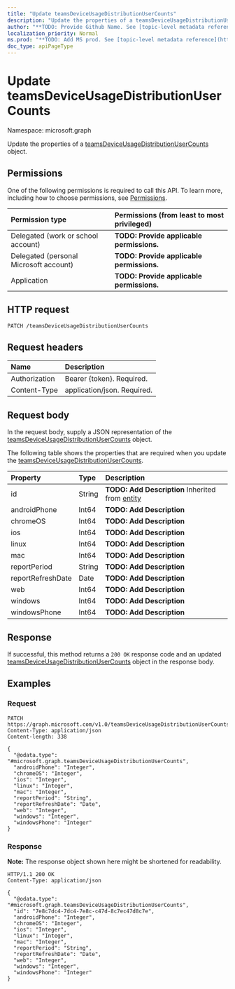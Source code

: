 ```yaml
---
title: "Update teamsDeviceUsageDistributionUserCounts"
description: "Update the properties of a teamsDeviceUsageDistributionUserCounts object."
author: "**TODO: Provide Github Name. See [topic-level metadata reference](https://msgo.azurewebsites.net/add/document/guidelines/metadata.html#topic-level-metadata)**"
localization_priority: Normal
ms.prod: "**TODO: Add MS prod. See [topic-level metadata reference](https://msgo.azurewebsites.net/add/document/guidelines/metadata.html#topic-level-metadata)**"
doc_type: apiPageType
---
```


# Update teamsDeviceUsageDistributionUserCounts
Namespace: microsoft.graph



Update the properties of a [teamsDeviceUsageDistributionUserCounts](../resources/teamsdeviceusagedistributionusercounts.md) object.

## Permissions
One of the following permissions is required to call this API. To learn more, including how to choose permissions, see [Permissions](/graph/permissions-reference).

|Permission type|Permissions (from least to most privileged)|
|:---|:---|
|Delegated (work or school account)|**TODO: Provide applicable permissions.**|
|Delegated (personal Microsoft account)|**TODO: Provide applicable permissions.**|
|Application|**TODO: Provide applicable permissions.**|

## HTTP request

<!-- {
  "blockType": "ignored"
}
-->
``` http
PATCH /teamsDeviceUsageDistributionUserCounts
```

## Request headers
|Name|Description|
|:---|:---|
|Authorization|Bearer {token}. Required.|
|Content-Type|application/json. Required.|

## Request body
In the request body, supply a JSON representation of the [teamsDeviceUsageDistributionUserCounts](../resources/teamsdeviceusagedistributionusercounts.md) object.

The following table shows the properties that are required when you update the [teamsDeviceUsageDistributionUserCounts](../resources/teamsdeviceusagedistributionusercounts.md).

|Property|Type|Description|
|:---|:---|:---|
|id|String|**TODO: Add Description** Inherited from [entity](../resources/entity.md)|
|androidPhone|Int64|**TODO: Add Description**|
|chromeOS|Int64|**TODO: Add Description**|
|ios|Int64|**TODO: Add Description**|
|linux|Int64|**TODO: Add Description**|
|mac|Int64|**TODO: Add Description**|
|reportPeriod|String|**TODO: Add Description**|
|reportRefreshDate|Date|**TODO: Add Description**|
|web|Int64|**TODO: Add Description**|
|windows|Int64|**TODO: Add Description**|
|windowsPhone|Int64|**TODO: Add Description**|



## Response

If successful, this method returns a `200 OK` response code and an updated [teamsDeviceUsageDistributionUserCounts](../resources/teamsdeviceusagedistributionusercounts.md) object in the response body.

## Examples

### Request
<!-- {
  "blockType": "request",
  "name": "update_teamsdeviceusagedistributionusercounts"
}
-->
``` http
PATCH https://graph.microsoft.com/v1.0/teamsDeviceUsageDistributionUserCounts
Content-Type: application/json
Content-length: 338

{
  "@odata.type": "#microsoft.graph.teamsDeviceUsageDistributionUserCounts",
  "androidPhone": "Integer",
  "chromeOS": "Integer",
  "ios": "Integer",
  "linux": "Integer",
  "mac": "Integer",
  "reportPeriod": "String",
  "reportRefreshDate": "Date",
  "web": "Integer",
  "windows": "Integer",
  "windowsPhone": "Integer"
}
```


### Response
**Note:** The response object shown here might be shortened for readability.
<!-- {
  "blockType": "response",
  "truncated": true
}
-->
``` http
HTTP/1.1 200 OK
Content-Type: application/json

{
  "@odata.type": "#microsoft.graph.teamsDeviceUsageDistributionUserCounts",
  "id": "7e8c7dc4-7dc4-7e8c-c47d-8c7ec47d8c7e",
  "androidPhone": "Integer",
  "chromeOS": "Integer",
  "ios": "Integer",
  "linux": "Integer",
  "mac": "Integer",
  "reportPeriod": "String",
  "reportRefreshDate": "Date",
  "web": "Integer",
  "windows": "Integer",
  "windowsPhone": "Integer"
}
```

